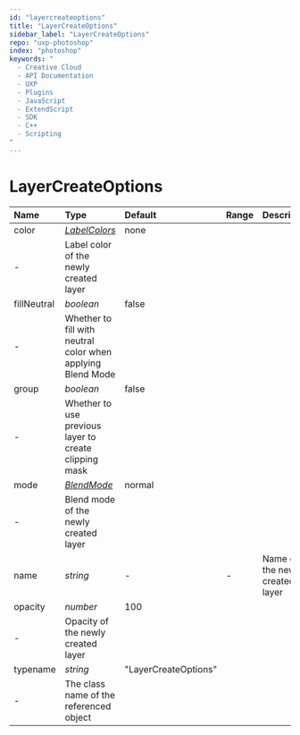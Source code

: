 ```yaml
---
id: "layercreateoptions"
title: "LayerCreateOptions"
sidebar_label: "LayerCreateOptions"
repo: "uxp-photoshop"
index: "photoshop"
keywords: "
  - Creative Cloud
  - API Documentation
  - UXP
  - Plugins
  - JavaScript
  - ExtendScript
  - SDK
  - C++
  - Scripting
"
---
```


# LayerCreateOptions

| Name | Type | Default | Range | Description |
| :------ | :------ | :------ | :------ | :------ |
| color | [*LabelColors*](/ps_reference/modules/Constants/#labelcolors) | none
 | - | Label color of the newly created layer |
| fillNeutral | *boolean* | false
 | - | Whether to fill with neutral color when applying Blend Mode |
| group | *boolean* | false
 | - | Whether to use previous layer to create clipping mask |
| mode | [*BlendMode*](/ps_reference/modules/Constants/#blendmode) | normal
 | - | Blend mode of the newly created layer |
| name | *string* | - | - | Name of the newly created layer |
| opacity | *number* | 100
 | - | Opacity of the newly created layer |
| typename | *string* | &quot;LayerCreateOptions&quot;
 | - | The class name of the referenced object |
